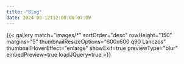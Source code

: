 ```yaml
---
title: "Blog"
date: 2024-08-12T12:00:00-07:00
---
```


{{< gallery match="images/*" sortOrder="desc" rowHeight="150" margins="5" thumbnailResizeOptions="600x600 q90 Lanczos" 
thumbnailHoverEffect="enlarge"
showExif=true previewType="blur" embedPreview=true loadJQuery=true >}}